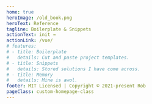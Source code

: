 ```yaml
---
home: true
heroImage: /old_book.png
heroText: Reference
tagline: Boilerplate & Snippets
actionText: init →
actionLink: /vue/
# features:
# - title: Boilerplate
#   details: Cut and paste project templates.
# - title: Snippets
#   details: Stored solutions I have come across.
# - title: Memory
#   details: Mine is awol.
footer: MIT Licensed | Copyright © 2021-present Rob
pageClass: custom-homepage-class
---
```


